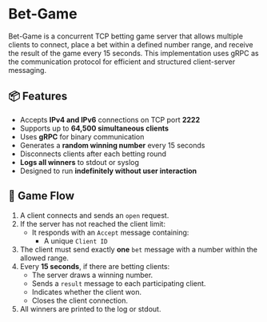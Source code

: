 # Bet-Game
Bet-Game is a concurrent TCP betting game server that allows multiple clients to connect, place a bet within a defined number range, and receive the result of the game every 15 seconds. This implementation uses gRPC as the communication protocol for efficient and structured client-server messaging.

## 📦 Features
- Accepts **IPv4 and IPv6** connections on TCP port **2222**
- Supports up to **64,500 simultaneous clients**
- Uses **gRPC** for binary communication
- Generates a **random winning number** every 15 seconds
- Disconnects clients after each betting round
- **Logs all winners** to stdout or syslog
- Designed to run **indefinitely without user interaction**


## 📐 Game Flow

1. A client connects and sends an `open` request.
2. If the server has not reached the client limit:
   - It responds with an `Accept` message containing:
     - A unique `Client ID`
3. The client must send exactly **one** `bet` message with a number within the allowed range.
4. Every **15 seconds**, if there are betting clients:
   - The server draws a winning number.
   - Sends a `result` message to each participating client.
   - Indicates whether the client won.
   - Closes the client connection.
5. All winners are printed to the log or stdout.
